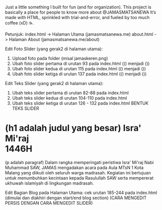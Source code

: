 Just a little something I built for fun (and for organization).
This project is basically a place for people to know more about @JAMASMATSANEWA It’s made with HTML, sprinkled with trial-and-error, and fueled by too much coffee (xD) ☕.


Petunjuk:
index.html -> Halaman Utama (jamasmatsanewa.me)
about.html -> Halaman About (jamasmatsanewa.me/about)

Edit Foto Slider (yang gerak2 di halaman utama):
1. Upload foto pada folder <images> (misal jamaskeren.png)
2. Ubah foto slider pertama di urutan 93 pada index.html ((<img src="images/foto_sebelumnya.JPG" alt="">) menjadi (<img src="images/jamaskeren.png" alt="">))
3. Ubah foto slider kedua di urutan 115 pada index.html ((<img src="images/foto_sebelumnya.JPG" alt="">) menjadi (<img src="images/jamaskeren.png" alt="">))
4. Ubah foto slider ketiga di urutan 137 pada index.html ((<img src="images/foto_sebelumnya.JPG" alt="">) menjadi (<img src="images/jamaskeren.png" alt="">))

Edit Teks Slider (yang gerak2 di halaman utama):
1. Ubah teks slider pertama di urutan 82-88 pada index.html
2. Ubah teks slider kedua di urutan 104-110 pada index.html
3. Ubah teks slider ketiga di urutan 126 - 132 pada index.html
BENTUK TEKS SLIDER
  <h1> (h1 adalah judul yang besar)
  Isra' Mi'raj <br>
  1446H
  </h1>
  <p> (p adalah paragraf)
  Dalam rangka memperingati peristiwa Isra' Mi'raj Nabi Muhammad SAW, JAMAS mengadakan acara pada Aula MTsN 1
  Kota Malang yang diikuti oleh seluruh warga madrasah. Kegiatan ini bertujuan untuk menumbuhkan kecintaan
  kepada Rasulullah SAW serta mempererat ukhuwah islamiyah di lingkungan madrasah.
  </p>

Edit Bagian Blog pada Halaman Utama:
cek urutan 185-244 pada index.html (dimulai dan diakhiri dengan start/end blog section)
(CARA MENGEDIT PERSIS DENGAN CARA MENGEDIT SLIDER)
